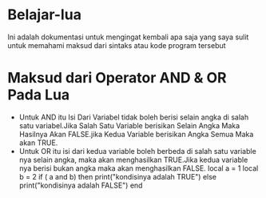# Belajar-lua
Ini adalah dokumentasi untuk mengingat kembali apa saja yang saya sulit untuk memahami maksud dari sintaks atau kode program tersebut



# Maksud dari Operator AND & OR Pada Lua
- Untuk AND itu Isi Dari Variabel tidak boleh berisi selain angka di salah satu variabel.Jika Salah Satu Variable berisikan Selain Angka Maka Hasilnya Akan FALSE.jika Kedua Variable berisikan Angka Semua Maka akan TRUE.
- Untuk OR itu isi dari kedua variable boleh berbeda di salah satu variable nya selain angka, maka akan menghasilkan TRUE.Jika kedua variable nya berisi bukan angka maka akan menghasilkan FALSE.
 local a = 1
 local b = 2
 if ( a and b)
 then
 print("kondisinya adalah TRUE")
 else
 print("kondisinya adalah FALSE")
 end
